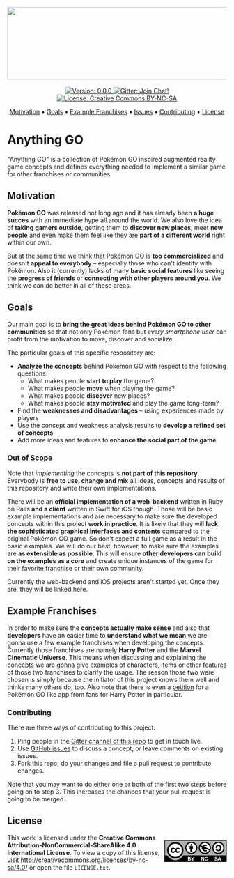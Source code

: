 <p align="center">
    <img src="https://raw.githubusercontent.com/Flinesoft/Anything-GO/stable/Logo.png"
      width=600 height=167>
</p>

<p align="center">
    <a href="https://github.com/Flinesoft/Anything-GO/releases">
        <img src="https://img.shields.io/badge/Version-0.0.0-blue.svg"
             alt="Version: 0.0.0">
    </a>
    <a href="https://gitter.im/Flinesoft/Anything-GO?utm_source=badge&utm_medium=badge&utm_campaign=pr-badge&utm_content=badge">
        <img src="https://img.shields.io/badge/Gitter-Join_Chat!-orange.svg"
             alt="Gitter: Join Chat!">
    </a>
    <a href="https://github.com/Flinesoft/Anything-GO/blob/stable/LICENSE.md">
        <img src="https://img.shields.io/badge/License-Creative_Commons_BY–NC–SA-lightgrey.svg"
             alt="License: Creative Commons BY-NC-SA">
    </a>
</p>

<p align="center">
    <a href="#motivation">Motivation</a>
  • <a href="#goals">Goals</a>
  • <a href="#example-franchises">Example Franchises</a>
  • <a href="https://github.com/Flinesoft/Anything-GO/issues">Issues</a>
  • <a href="#contributing">Contributing</a>
  • <a href="#license">License</a>
</p>

# Anything GO

"Anything GO" is a collection of Pokémon GO inspired augmented reality game concepts and defines everything needed to implement a similar game for other franchises or communities.

## Motivation

**Pokémon GO** was released not long ago and it has already been **a huge succes** with an immediate hype all around the world. We also love the idea of **taking gamers outside**, getting them to **discover new places**, meet **new people** and even make them feel like they are **part of a different world** right within our own.

But at the same time we think that Pokémon GO is **too commercialized** and doesn't **appeal to everybody** – especially those who can't identify with Pokémon. Also it (currently) lacks of many **basic social features** like seeing the **progress of friends** or **connecting with other players around you**. We think we can do better in all of these areas.

## Goals

Our main goal is to **bring the great ideas behind Pokémon GO to other communities** so that not only Pokémon fans but *every smartphone user* can profit from the motivation to move, discover and socialize.

The particular goals of this specific respository are:

- **Analyze the concepts** behind Pokémon GO with respect to the following questions:
  - What makes people **start to play** the game?
  - What makes people **move** when playing the game?
  - What makes people **discover** new places?
  - What makes people **stay motivated** and play the game long-term?
- Find the **weaknesses and disadvantages** – using experiences made by players
- Use the concept and weakness analysis results to **develop a refined set of concepts**
- Add more ideas and features to **enhance the social part of the game**

### Out of Scope

Note that *implementing* the concepts is **not part of this repository**. Everybody is **free to use, change and mix** all ideas, concepts and results of this repository and write their own implementations.

There will be an **official implementation of a web-backend** written in Ruby on Rails **and a client** written in Swift for iOS though. Those will be basic example implementations and are necessary to make sure the developed concepts within this project **work in practice**. It is likely that they will **lack the sophisticated graphical interfaces and contents** compared to the original Pokémon GO game. So don't expect a full game as a result in the basic examples. We will do our best, however, to make sure the examples are **as extensible as possible**. This will ensure **other developers can build on the examples as a core** and create unique instances of the game for their favorite franchise or their own community.

Currently the web-backend and iOS projects aren't started yet. Once they are, they will be linked here.

## Example Franchises

In order to make sure the **concepts actually make sense** and also that **developers** have an easier time to **understand what we mean** we are gonna use a few example franchises when developing the concepts. Currently those franchises are namely **Harry Potter** and the **Marvel Cinematic Universe**. This means when discussing and explaining the concepts we are gonna give examples of characters, items or other features of those two franchises to clarify the usage. The reason those two were chosen is simply because the initiator of this project knows them well and thinks many others do, too. Also note that there is even a [petition](http://www.thepetitionsite.com/380/697/285/) for a Pokémon GO like app from fans for Harry Potter in particular.

### Contributing

There are three ways of contributing to this project:

1. Ping people in the [Gitter channel of this repo](https://gitter.im/Flinesoft/Anything-GO) to get in touch live.
2. Use [GitHub issues](https://github.com/Flinesoft/Anything-GO/issues) to discuss a concept, or leave comments on existing issues.
3. Fork this repo, do your changes and file a pull request to contribute changes.

Note that you may want to do either one or both of the first two steps before going on to step 3. This increases the chances that your pull request is going to be merged.


## License

<p style="float: right;">
    <img src="by-nc-sa.eu.png"
      width=143 height=50>
</p>

This work is licensed under the **Creative Commons Attribution-NonCommercial-ShareAlike 4.0 International License**. To view a copy of this license, visit http://creativecommons.org/licenses/by-nc-sa/4.0/ or open the file `LICENSE.txt`.
